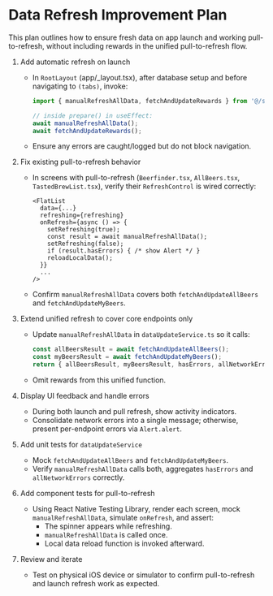 # Data Refresh Improvement Plan

This plan outlines how to ensure fresh data on app launch and working pull-to-refresh, without including rewards in the unified pull-to-refresh flow.

1. Add automatic refresh on launch
   - In `RootLayout` (app/_layout.tsx), after database setup and before navigating to `(tabs)`, invoke:
     ```ts
     import { manualRefreshAllData, fetchAndUpdateRewards } from '@/src/services/dataUpdateService';

     // inside prepare() in useEffect:
     await manualRefreshAllData();
     await fetchAndUpdateRewards();
     ```
   - Ensure any errors are caught/logged but do not block navigation.

2. Fix existing pull-to-refresh behavior
   - In screens with pull-to-refresh (`Beerfinder.tsx`, `AllBeers.tsx`, `TastedBrewList.tsx`), verify their `RefreshControl` is wired correctly:
     ```tsx
     <FlatList
       data={...}
       refreshing={refreshing}
       onRefresh={async () => {
         setRefreshing(true);
         const result = await manualRefreshAllData();
         setRefreshing(false);
         if (result.hasErrors) { /* show Alert */ }
         reloadLocalData();
       }}
       ...
     />
     ```
   - Confirm `manualRefreshAllData` covers both `fetchAndUpdateAllBeers` and `fetchAndUpdateMyBeers`.

3. Extend unified refresh to cover core endpoints only
   - Update `manualRefreshAllData` in `dataUpdateService.ts` so it calls:
     ```ts
     const allBeersResult = await fetchAndUpdateAllBeers();
     const myBeersResult = await fetchAndUpdateMyBeers();
     return { allBeersResult, myBeersResult, hasErrors, allNetworkErrors };
     ```
   - Omit rewards from this unified function.

4. Display UI feedback and handle errors
   - During both launch and pull refresh, show activity indicators.
   - Consolidate network errors into a single message; otherwise, present per-endpoint errors via `Alert.alert`.

5. Add unit tests for `dataUpdateService`
   - Mock `fetchAndUpdateAllBeers` and `fetchAndUpdateMyBeers`.
   - Verify `manualRefreshAllData` calls both, aggregates `hasErrors` and `allNetworkErrors` correctly.

6. Add component tests for pull-to-refresh
   - Using React Native Testing Library, render each screen, mock `manualRefreshAllData`, simulate `onRefresh`, and assert:
     - The spinner appears while refreshing.
     - `manualRefreshAllData` is called once.
     - Local data reload function is invoked afterward.

7. Review and iterate
   - Test on physical iOS device or simulator to confirm pull-to-refresh and launch refresh work as expected.
